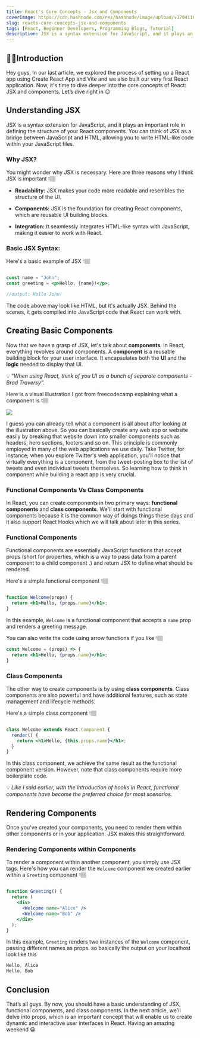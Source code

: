 ```yaml
---
title: React's Core Concepts - Jsx and Components
coverImage: https://cdn.hashnode.com/res/hashnode/image/upload/v1704110232399/98fe6485-d94e-400f-b935-cd7225a13978.jpeg
slug: reacts-core-concepts-jsx-and-components
tags: [React, Beginner Developers, Programming Blogs, Tutorial]
description: JSX is a syntax extension for JavaScript, and it plays an important role in defining the structure of your React components
---
```


## 🖐🏽Introduction

Hey guys, In our last article, we explored the process of setting up a React app using Create React App and Vite and we also built our very first React application. Now, it's time to dive deeper into the core concepts of React: JSX and components. Let’s dive right in 😉

## **Understanding JSX**

JSX is a syntax extension for JavaScript, and it plays an important role in defining the structure of your React components. You can think of JSX as a bridge between JavaScript and HTML, allowing you to write HTML-like code within your JavaScript files.

### **Why JSX?**

You might wonder why JSX is necessary. Here are three reasons why I think JSX is important 👇🏽

* **Readability:** JSX makes your code more readable and resembles the structure of the UI.

* **Components:** JSX is the foundation for creating React components, which are reusable UI building blocks.

* **Integration:** It seamlessly integrates HTML-like syntax with JavaScript, making it easier to work with React.


### **Basic JSX Syntax:**

Here's a basic example of JSX 👇🏽

```jsx

const name = "John";
const greeting = <p>Hello, {name}!</p>;

//output: Hello John!
```

The code above may look like HTML, but it's actually JSX. Behind the scenes, it gets compiled into JavaScript code that React can work with.

## **Creating Basic Components**

Now that we have a grasp of JSX, let's talk about **components**. In React, everything revolves around components. A **component** is a reusable building block for your user interface. It encapsulates both the **UI** and the **logic** needed to display that UI.

💡 “*When using React, think of you UI as a bunch of separate components - Brad Traversy”.*

Here is a visual illustration I got from freecodecamp explaining what a component is 👇🏽

![](https://cdn.hashnode.com/res/hashnode/image/upload/v1704110390124/02a958f5-8613-452b-bcd8-16f85f5ad0dd.png )

I guess you can already tell what a component is all about after looking at the illustration above. So you can basically create any web app or website easily by breaking that website down into smaller components such as headers, hero sections, footers and so on. This principle is commonly employed in many of the web applications we use daily. Take Twitter, for instance; when you explore Twitter's web application, you'll notice that virtually everything is a component, from the tweet-posting box to the list of tweets and even individual tweets themselves. So learning how to think in component while building a react app is very crucial.

### **Functional Components Vs Class Components**

In React, you can create components in two primary ways: **functional components** and **class components**. We'll start with functional components because it is the common way of doings things these days and it also support React Hooks which we will talk about later in this series.

### Functional Components

Functional components are essentially JavaScript functions that accept props (short for properties, which is a way to pass data from a parent component to a child component .) and return JSX to define what should be rendered.

Here's a simple functional component 👇🏽

```jsx

function Welcome(props) {
  return <h1>Hello, {props.name}</h1>;
}
```

In this example, `Welcome` is a functional component that accepts a `name` prop and renders a greeting message.

You can also write the code using arrow functions if you like 👇🏽

```jsx
const Welcome = (props) => {
  return <h1>Hello, {props.name}</h1>;
}
```

### **Class Components**

The other way to create components is by using **class components**. Class components are also powerful and have additional features, such as state management and lifecycle methods.

Here's a simple class component 👇🏽

```jsx

class Welcome extends React.Component {
  render() {
    return <h1>Hello, {this.props.name}</h1>;
  }
}
```

In this class component, we achieve the same result as the functional component version. However, note that class components require more boilerplate code.

💡 *Like I said earlier, with the introduction of hooks in React, functional components have become the preferred choice for most scenarios.*

## **Rendering Components**

Once you've created your components, you need to render them within other components or in your application. JSX makes this straightforward.

### **Rendering Components within Components**

To render a component within another component, you simply use JSX tags. Here's how you can render the `Welcome` component we created earlier within a `Greeting` component 👇🏽

```jsx

function Greeting() {
  return (
    <div>
      <Welcome name="Alice" />
      <Welcome name="Bob" />
    </div>
  );
}
```

In this example, `Greeting` renders two instances of the `Welcome` component, passing different names as props. so basically the output on your localhost look like this

```javascript
Hello, Alice
Hello, Bob
```

## Conclusion

That’s all guys. By now, you should have a basic understanding of JSX, functional components, and class components. In the next article, we'll delve into props, which is an important concept that will enable us to create dynamic and interactive user interfaces in React. Having an amazing weekend 😀
